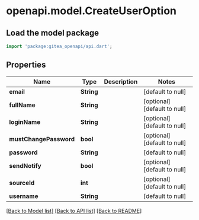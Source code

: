 # openapi.model.CreateUserOption

## Load the model package
```dart
import 'package:gitea_openapi/api.dart';
```

## Properties
Name | Type | Description | Notes
------------ | ------------- | ------------- | -------------
**email** | **String** |  | [default to null]
**fullName** | **String** |  | [optional] [default to null]
**loginName** | **String** |  | [optional] [default to null]
**mustChangePassword** | **bool** |  | [optional] [default to null]
**password** | **String** |  | [default to null]
**sendNotify** | **bool** |  | [optional] [default to null]
**sourceId** | **int** |  | [optional] [default to null]
**username** | **String** |  | [default to null]

[[Back to Model list]](../README.md#documentation-for-models) [[Back to API list]](../README.md#documentation-for-api-endpoints) [[Back to README]](../README.md)


